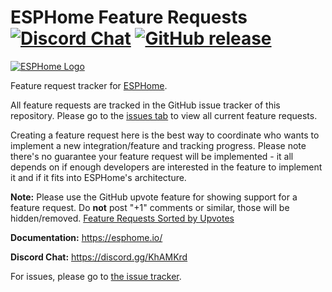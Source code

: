 # ESPHome Feature Requests [![Discord Chat](https://img.shields.io/discord/429907082951524364.svg)](https://discord.gg/KhAMKrd) [![GitHub release](https://img.shields.io/github/release/esphome/esphome.svg)](https://GitHub.com/esphome/esphome/releases/)

[![ESPHome Logo](https://esphome.io/_images/logo-text.png)](https://esphome.io/)

Feature request tracker for [ESPHome](https://esphome.io/).

All feature requests are tracked in the GitHub issue tracker of this repository. Please go to the [issues tab](https://github.com/esphome/feature-requests/issues) to view all current feature requests.

Creating a feature request here is the best way to coordinate who wants to implement a new integration/feature and tracking progress. Please note there's no guarantee your feature request will be implemented - it all depends on if enough developers are interested in the feature to implement it and if it fits into ESPHome's architecture.

**Note:** Please use the GitHub upvote feature for showing support for a feature request. Do **not** post "+1" comments or similar, those will be hidden/removed. [Feature Requests Sorted by Upvotes](https://github.com/esphome/feature-requests/issues?utf8=%E2%9C%93&q=is%3Aissue+is%3Aopen+sort%3Areactions-%2B1-desc)

**Documentation:** https://esphome.io/

**Discord Chat:** https://discord.gg/KhAMKrd

For issues, please go to [the issue tracker](https://github.com/esphome/issues/issues).
